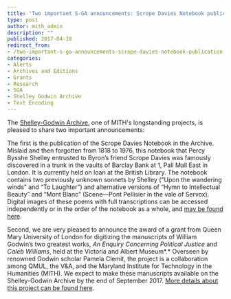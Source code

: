 ```yaml
---
title: 'Two important S-GA announcements: Scrope Davies Notebook publication, plus a new grant!'
type: post
author: mith_admin
description: ""
published: 2017-04-18
redirect_from: 
- /two-important-s-ga-announcements-scrope-davies-notebook-publication-plus-new-grant/
categories:
- Alerts
- Archives and Editions
- Grants
- Research
- SGA
- Shelley Godwin Archive
- Text Encoding
---
```

The [Shelley-Godwin Archive](http://mith.umd.edu/research/shelley-godwin-archive/), one of MITH's longstanding projects, is pleased to share two important announcements:

The first is the publication of the Scrope Davies Notebook in the Archive. Mislaid and then forgotten from 1818 to 1976, this notebook that Percy Bysshe Shelley entrusted to Byron’s friend Scrope Davies was famously discovered in a trunk in the vaults of Barclay Bank at 1, Pall Mall East in London. It is currently held on loan at the British Library. The notebook contains two previously unknown sonnets by Shelley ("Upon the wandering winds” and “To Laughter”) and alternative versions of “Hymn to Intellectual Beauty” and “Mont Blanc” (Scene—Pont Pellisier in the vale of Servox). Digital images of these poems with full transcriptions can be accessed independently or in the order of the notebook as a whole, and [may be found here](http://shelleygodwinarchive.org/contents/bl_loan_ms_70_08/).

Second, we are very pleased to announce the award of a grant from Queen Mary University of London for digitizing the manuscripts of William Godwin’s two greatest works, _An Enquiry Concerning Political Justice_ and _Caleb Williams_, held at the Victoria and Albert Museum*.* Overseen by renowned Godwin scholar Pamela Clemit, the project is a collaboration among QMUL, the V&A, and the Maryland Institute for Technology in the Humanities (MITH). We expect to make these manuscripts available on the Shelley-Godwin Archive by the end of September 2017. [More details about this project can be found here](http://www.qmul.ac.uk/media/news/items/hss/194107.html).
